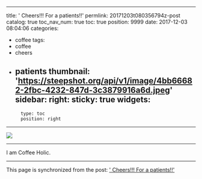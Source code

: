 
---
title: ' Cheers!!! For a patients!!'
permlink: 20171203t080356794z-post
catalog: true
toc_nav_num: true
toc: true
position: 9999
date: 2017-12-03 08:04:06
categories:
- coffee
tags:
- coffee
- cheers
- patients
thumbnail: 'https://steepshot.org/api/v1/image/4bb66682-2fbc-4232-847d-3c3879916a6d.jpeg'
sidebar:
    right:
        sticky: true
widgets:
    -
        type: toc
        position: right
---


![](https://steepshot.org/api/v1/image/4bb66682-2fbc-4232-847d-3c3879916a6d.jpeg)

-   --  -   - ---  -- - -  -- - -   -----   --  -  - ----  -    -   - --

I am Coffee Holic.

- - -

This page is synchronized from the post: [' Cheers!!! For a patients!!'](https://steemit.com/@kingbit/20171203t080356794z-post)
